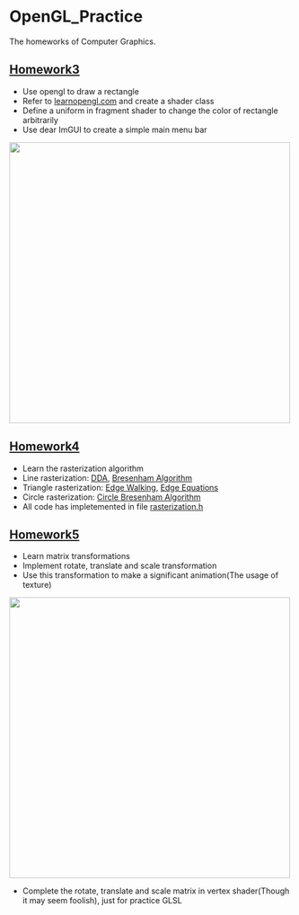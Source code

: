 # OpenGL_Practice
The homeworks of Computer Graphics.
## [Homework3](https://github.com/wy54224/OpenGL_Practice/tree/47abb6633b2af1c4d1f2697f5d231b10dd57e2fc)
- Use opengl to draw a rectangle  
- Refer to [learnopengl.com](https://learnopengl.com/#!Getting-started/Shaders) and create a shader class  
- Define a uniform in fragment shader to change the color of rectangle arbitrarily  
- Use dear ImGUI to create a simple main menu bar  
  
<img width="500" src="https://raw.githubusercontent.com/wiki/wy54224/OpenGL_Practice/homework3_1.png"/>  

## [Homework4](https://github.com/wy54224/OpenGL_Practice/tree/1276e3e9fd454e7018535a8801ddca206b401175)
- Learn the rasterization algorithm  
- Line rasterization: [DDA](https://github.com/wy54224/OpenGL_Practice/wiki/Rasterization-Algorithm#DititalDifferentialAnalyzer), [Bresenham Algorithm](https://github.com/wy54224/OpenGL_Practice/wiki/Rasterization-Algorithm#BresenhamAlgorithm)  
- Triangle rasterization: [Edge Walking](https://github.com/wy54224/OpenGL_Practice/wiki/Rasterization-Algorithm#EdgeWalking), [Edge Equations](https://github.com/wy54224/OpenGL_Practice/wiki/Rasterization-Algorithm#EdgeEquations)  
- Circle rasterization: [Circle Bresenham Algorithm](https://github.com/wy54224/OpenGL_Practice/wiki/Rasterization-Algorithm#CircleBresenhamAlgorithm)  
- All code has impletemented in file [rasterization.h](https://github.com/wy54224/OpenGL_Practice/blob/1276e3e9fd454e7018535a8801ddca206b401175/rasterization.h) 
 
## [Homework5](https://github.com/wy54224/OpenGL_Practice/tree/0a7c5686bca611f7c5cd7afb983d5ec5dffe4515)
- Learn matrix transformations
- Implement rotate, translate and scale transformation
- Use this transformation to make a significant animation(The usage of texture)
  
<img width="500" src="https://raw.githubusercontent.com/wiki/wy54224/OpenGL_Practice/MoonAroundEarth.png"/>  

- Complete the rotate, translate and scale matrix in vertex shader(Though it may seem foolish), just for practice GLSL
